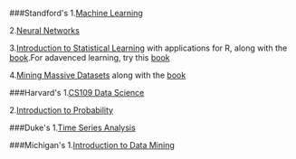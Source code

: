 
###Standford's
 1.[Machine Learning](https://www.coursera.org/course/ml)
 
 2.[Neural Networks](https://www.coursera.org/course/neuralnets)
 
 3.[Introduction to Statistical Learning](https://lagunita.stanford.edu/courses/HumanitiesandScience/StatLearning/) with applications for R, along with the [book](http://www-bcf.usc.edu/~gareth/ISL/).For adavenced learning, try this [book](http://www-stat.stanford.edu/~tibs/ElemStatLearn/)
 
 4.[Mining Massive Datasets](https://www.coursera.org/course/mmds) along with the [book](http://infolab.stanford.edu/~ullman/mmds/bookL.pdf)
 
###Harvard's 
 1.[CS109 Data Science](http://cs109.github.io/2014/)
 
 2.[Introduction to Probability](http://projects.iq.harvard.edu/stat110)
 
###Duke's 
 1.[Time Series Analysis](http://people.duke.edu/~rnau/411arim.htm)
 
###Michigan's
 1.[Introduction to Data Mining](http://www-users.cs.umn.edu/~kumar/dmbook/index.php)
